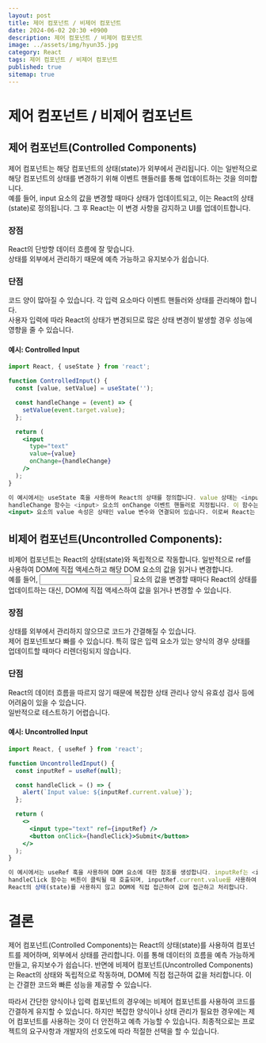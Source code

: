 ```yaml
---
layout: post
title: 제어 컴포넌트 / 비제어 컴포넌트
date: 2024-06-02 20:30 +0900
description: 제어 컴포넌트 / 비제어 컴포넌트
image: ../assets/img/hyun35.jpg
category: React
tags: 제어 컴포넌트 / 비제어 컴포넌트
published: true
sitemap: true
---
```


# 제어 컴포넌트 / 비제어 컴포넌트


## 제어 컴포넌트(Controlled Components)

제어 컴포넌트는 해당 컴포넌트의 상태(state)가 외부에서 관리됩니다. 이는 일반적으로 해당 컴포넌트의 상태를 변경하기 위해 이벤트 핸들러를 통해 업데이트하는 것을 의미합니다.<br>
예를 들어, input 요소의 값을 변경할 때마다 상태가 업데이트되고, 이는 React의 상태(state)로 정의됩니다. 그 후 React는 이 변경 사항을 감지하고 UI를 업데이트합니다.<br>

### 장점
React의 단방향 데이터 흐름에 잘 맞습니다.<br>
상태를 외부에서 관리하기 때문에 예측 가능하고 유지보수가 쉽습니다.

### 단점
코드 양이 많아질 수 있습니다. 각 입력 요소마다 이벤트 핸들러와 상태를 관리해야 합니다.<br>
사용자 입력에 따라 React의 상태가 변경되므로 많은 상태 변경이 발생할 경우 성능에 영향을 줄 수 있습니다.

#### 예시: Controlled Input

````jsx
import React, { useState } from 'react';

function ControlledInput() {
  const [value, setValue] = useState('');

  const handleChange = (event) => {
    setValue(event.target.value);
  };

  return (
    <input
      type="text"
      value={value}
      onChange={handleChange}
    />
  );
}

이 예시에서는 useState 훅을 사용하여 React의 상태를 정의합니다. value 상태는 <input> 요소의 현재 값을 나타냅니다.
handleChange 함수는 <input> 요소의 onChange 이벤트 핸들러로 지정됩니다. 이 함수는 입력값이 변경될 때마다 호출되어 value 상태를 업데이트합니다.
<input> 요소의 value 속성은 상태인 value 변수와 연결되어 있습니다. 이로써 React는 해당 입력 요소를 제어하고 있음을 알 수 있습니다.
````

## 비제어 컴포넌트(Uncontrolled Components):

비제어 컴포넌트는 React의 상태(state)와 독립적으로 작동합니다. 일반적으로 ref를 사용하여 DOM에 직접 액세스하고 해당 DOM 요소의 값을 읽거나 변경합니다.<br>
예를 들어, <input> 요소의 값을 변경할 때마다 React의 상태를 업데이트하는 대신, DOM에 직접 액세스하여 값을 읽거나 변경할 수 있습니다.

### 장점
상태를 외부에서 관리하지 않으므로 코드가 간결해질 수 있습니다.<br>
제어 컴포넌트보다 빠를 수 있습니다. 특히 많은 입력 요소가 있는 양식의 경우 상태를 업데이트할 때마다 리렌더링되지 않습니다.

### 단점
React의 데이터 흐름을 따르지 않기 때문에 복잡한 상태 관리나 양식 유효성 검사 등에 어려움이 있을 수 있습니다.<br>
일반적으로 테스트하기 어렵습니다.

#### 예시: Uncontrolled Input

````jsx
import React, { useRef } from 'react';

function UncontrolledInput() {
  const inputRef = useRef(null);

  const handleClick = () => {
    alert(`Input value: ${inputRef.current.value}`);
  };

  return (
    <>
      <input type="text" ref={inputRef} />
      <button onClick={handleClick}>Submit</button>
    </>
  );
}

이 예시에서는 useRef 훅을 사용하여 DOM 요소에 대한 참조를 생성합니다. inputRef는 <input> 요소를 가리킵니다.
handleClick 함수는 버튼이 클릭될 때 호출되며, inputRef.current.value를 사용하여 <input> 요소의 현재 값을 읽습니다.
React의 상태(state)를 사용하지 않고 DOM에 직접 접근하여 값에 접근하고 처리합니다.
````

# 결론
제어 컴포넌트(Controlled Components)는 React의 상태(state)를 사용하여 컴포넌트를 제어하며, 외부에서 상태를 관리합니다. 이를 통해 데이터의 흐름을 예측 가능하게 만들고, 유지보수가 쉽습니다. 반면에 비제어 컴포넌트(Uncontrolled Components)는 React의 상태와 독립적으로 작동하며, DOM에 직접 접근하여 값을 처리합니다. 이는 간결한 코드와 빠른 성능을 제공할 수 있습니다.<br>

따라서 간단한 양식이나 입력 컴포넌트의 경우에는 비제어 컴포넌트를 사용하여 코드를 간결하게 유지할 수 있습니다. 하지만 복잡한 양식이나 상태 관리가 필요한 경우에는 제어 컴포넌트를 사용하는 것이 더 안전하고 예측 가능할 수 있습니다. 최종적으로는 프로젝트의 요구사항과 개발자의 선호도에 따라 적절한 선택을 할 수 있습니다.